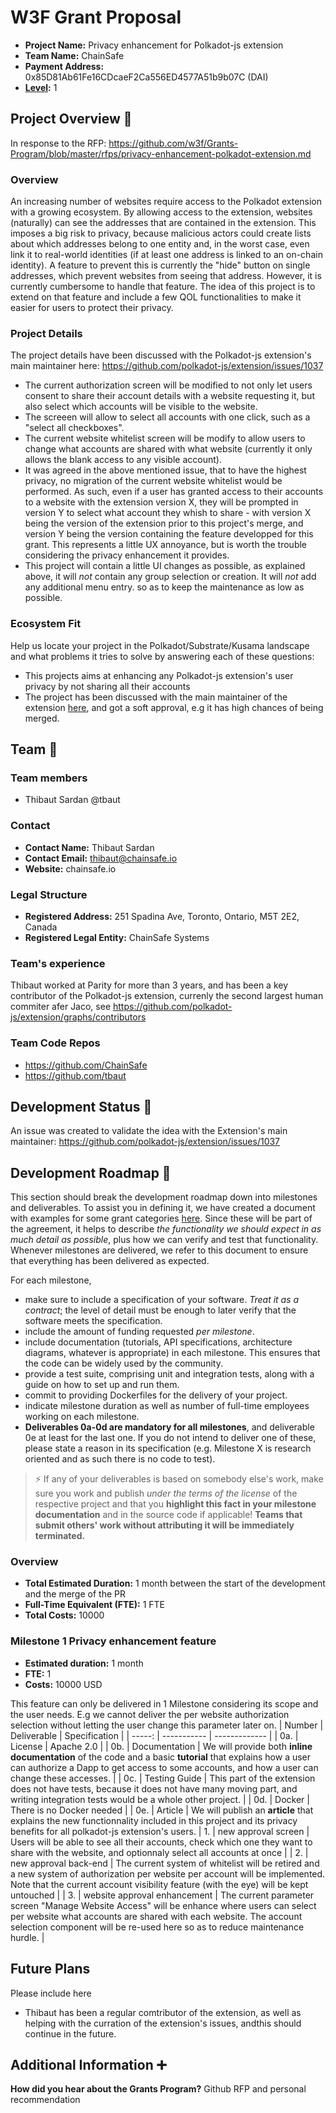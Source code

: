 # W3F Grant Proposal

- **Project Name:** Privacy enhancement for Polkadot-js extension
- **Team Name:** ChainSafe
- **Payment Address:** 0x85D81Ab61Fe16CDcaeF2Ca556ED4577A51b9b07C (DAI)
- **[Level](https://github.com/w3f/Grants-Program/tree/master#level_slider-levels):** 1


## Project Overview :page_facing_up:

In response to the RFP: https://github.com/w3f/Grants-Program/blob/master/rfps/privacy-enhancement-polkadot-extension.md

### Overview

An increasing number of websites require access to the Polkadot extension with a growing ecosystem. By allowing access to the extension, websites (naturally) can see the addresses that are contained in the extension. This imposes a big risk to privacy, because malicious actors could create lists about which addresses belong to one entity and, in the worst case, even link it to real-world identities (if at least one address is linked to an on-chain identity). A feature to prevent this is currently the "hide" button on single addresses, which prevent websites from seeing that address. However, it is currently cumbersome to handle that feature. The idea of this project is to extend on that feature and include a few QOL functionalities to make it easier for users to protect their privacy.

### Project Details

The project details have been discussed with the Polkadot-js extension's main maintainer here: https://github.com/polkadot-js/extension/issues/1037
- The current authorization screen will be modified to not only let users consent to share their account details with a website requesting it, but also select which accounts will be visible to the website.
- The screeen will allow to select all accounts with one click, such as a "select all checkboxes".
- The current website whitelist screen will be modify to allow users to change what accounts are shared with what website (currently it only allows the blank access to any visible account).
- It was agreed in the above mentioned issue, that to have the highest privacy, no migration of the current website whitelist would be performed. As such, even if a user has granted access to their accounts to a website with the extension version X, they will be prompted in version Y to select what account they whish to share - with version X being the version of the extension prior to this project's merge, and version Y being the version containing the feature developped for this grant. This represents a little UX annoyance, but is worth the trouble considering the privacy enhancement it provides.
- This project will contain a little UI changes as possible, as explained above, it will _not_ contain any group selection or creation. It will _not_ add any additional menu entry. so as to keep the maintenance as low as possible.

### Ecosystem Fit

Help us locate your project in the Polkadot/Substrate/Kusama landscape and what problems it tries to solve by answering each of these questions:

- This projects aims at enhancing any Polkadot-js extension's user privacy by not sharing all their accounts
- The project has been discussed with the main maintainer of the extension [here](https://github.com/polkadot-js/extension/issues/1037), and got a soft approval, e.g it has high chances of being merged.

## Team :busts_in_silhouette:

### Team members

- Thibaut Sardan @tbaut

### Contact

- **Contact Name:** Thibaut Sardan
- **Contact Email:** thibaut@chainsafe.io
- **Website:** chainsafe.io

### Legal Structure

- **Registered Address:** 251 Spadina Ave, Toronto, Ontario, M5T 2E2, Canada
- **Registered Legal Entity:** ChainSafe Systems

### Team's experience

Thibaut worked at Parity for more than 3 years, and has been a key contributor of the Polkadot-js extension, currenly the second largest human commiter afer Jaco, see https://github.com/polkadot-js/extension/graphs/contributors

### Team Code Repos

- https://github.com/ChainSafe
- https://github.com/tbaut

## Development Status :open_book:

An issue was created to validate the idea with the Extension's main maintainer: https://github.com/polkadot-js/extension/issues/1037

## Development Roadmap :nut_and_bolt:

This section should break the development roadmap down into milestones and deliverables. To assist you in defining it, we have created a document with examples for some grant categories [here](../docs/grant_guidelines_per_category.md). Since these will be part of the agreement, it helps to describe _the functionality we should expect in as much detail as possible_, plus how we can verify and test that functionality. Whenever milestones are delivered, we refer to this document to ensure that everything has been delivered as expected.

For each milestone,

- make sure to include a specification of your software. _Treat it as a contract_; the level of detail must be enough to later verify that the software meets the specification.
- include the amount of funding requested _per milestone_.
- include documentation (tutorials, API specifications, architecture diagrams, whatever is appropriate) in each milestone. This ensures that the code can be widely used by the community.
- provide a test suite, comprising unit and integration tests, along with a guide on how to set up and run them.
- commit to providing Dockerfiles for the delivery of your project.
- indicate milestone duration as well as number of full-time employees working on each milestone.
- **Deliverables 0a-0d are mandatory for all milestones**, and deliverable 0e at least for the last one. If you do not intend to deliver one of these, please state a reason in its specification (e.g. Milestone X is research oriented and as such there is no code to test).

> :zap: If any of your deliverables is based on somebody else's work, make sure you work and publish _under the terms of the license_ of the respective project and that you **highlight this fact in your milestone documentation** and in the source code if applicable! **Teams that submit others' work without attributing it will be immediately terminated.**

### Overview

- **Total Estimated Duration:** 1 month between the start of the development and the merge of the PR
- **Full-Time Equivalent (FTE):**  1 FTE
- **Total Costs:** 10000
 
### Milestone 1 Privacy enhancement feature

- **Estimated duration:** 1 month
- **FTE:**  1
- **Costs:** 10000 USD

This feature can only be delivered in 1 Milestone considering its scope and the user needs. E.g we cannot deliver the per website authorization selection without letting the user change this parameter later on.
| Number | Deliverable | Specification |
| -----: | ----------- | ------------- |
| 0a. | License | Apache 2.0 |
| 0b. | Documentation | We will provide both **inline documentation** of the code and a basic **tutorial** that explains how a user can authorize a Dapp to get access to some accounts, and how a user can change these accesses. |
| 0c. | Testing Guide | This part of the extension does not have tests, because it does not have many moving part, and writing integration tests would be a whole other project. |
| 0d. | Docker | There is no Docker needed |
| 0e. | Article | We will publish an **article** that explains the new functionnality included in this project and its privacy benefits for all polkadot-js extension's users.
| 1. | new approval screen | Users will be able to see all their accounts, check which one they want to share with the website, and optionnaly select all accounts at once |
| 2. | new approval back-end | The current system of whitelist will be retired and a new system of authorization per website per account will be implemented. Note that the current account visibility feature (with the eye) will be kept untouched |
| 3. | website approval enhancement | The current parameter screen "Manage Website Access" will be enhance where users can select per website what accounts are shared with each website. The account selection component will be re-used here so as to reduce maintenance hurdle. |

## Future Plans

Please include here

- Thibaut has been a regular comtributor of the extension, as well as helping with the curration of the extension's issues, andthis should continue in the future.


## Additional Information :heavy_plus_sign:

**How did you hear about the Grants Program?** Github RFP and personal recommendation
